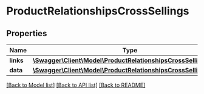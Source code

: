 # ProductRelationshipsCrossSellings

## Properties
Name | Type | Description | Notes
------------ | ------------- | ------------- | -------------
**links** | [**\Swagger\Client\Model\ProductRelationshipsCrossSellingsLinks**](ProductRelationshipsCrossSellingsLinks.md) |  | [optional] 
**data** | [**\Swagger\Client\Model\ProductRelationshipsCrossSellingsData[]**](ProductRelationshipsCrossSellingsData.md) |  | [optional] 

[[Back to Model list]](../../README.md#documentation-for-models) [[Back to API list]](../../README.md#documentation-for-api-endpoints) [[Back to README]](../../README.md)

